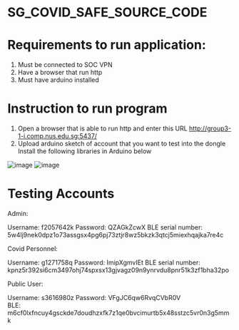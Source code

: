 # SG_COVID_SAFE_SOURCE_CODE

# Requirements to run application:

1) Must be connected to SOC VPN
2) Have a browser that run http 
3) Must have arduino installed

# Instruction to run program
1) Open a browser that is able to run http and enter this URL http://group3-1-i.comp.nus.edu.sg:5437/
2) Upload arduino sketch of account that you want to test into the dongle
Install the following libraries in Arduino below

![image](https://user-images.githubusercontent.com/77485021/139623028-125339f1-2b65-4c43-a975-e110d0e81031.png)
![image](https://user-images.githubusercontent.com/77485021/139622981-094da464-6a2e-4635-837e-39663cfad9ba.png)

# Testing Accounts

Admin:

Username: f2057642k
Password: QZAGkZcwX
BLE serial number: 5w4lj9nek0dpz1o73assgsx4pg6pj73ztjr8wz5bkzk3qtcj5miexhqajka7re4c


Covid Personnel:

Username: g1271758q
Password: ImipXgmvIEt 
BLE serial number: kpnz5r392si6cm3497ohj74spxsx13gjvagz09n9ynrvdu8pnr51k3zf1bha32po


Public User:

Username: s3616980z
Password: VFgJC6qw6RvqCVbR0V  
BLE: m6cf0lxfncuy4gsckde7doudhzxfk7z1qe0bvcimurtb5x48sstzc5vr0n3g5mmk 
